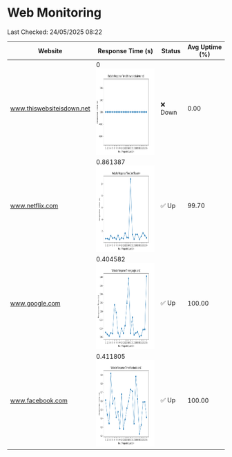 # Web Monitoring

Last Checked: 24/05/2025 08:22

| Website | Response Time (s) | Status | Avg Uptime (%) |
|---------|-------------------|--------|----------------|
| www.thiswebsiteisdown.net | 0 <br> <img src="graph/thiswebsiteisdown.net.png" alt="Graph" width="200" height="200">  | ❌ Down | 0.00 |
| www.netflix.com | 0.861387 <br> <img src="graph/netflix.com.png" alt="Graph" width="200" height="200">  | ✅ Up | 99.70 |
| www.google.com | 0.404582 <br> <img src="graph/google.com.png" alt="Graph" width="200" height="200">  | ✅ Up | 100.00 |
| www.facebook.com | 0.411805 <br> <img src="graph/facebook.com.png" alt="Graph" width="200" height="200">  | ✅ Up | 100.00 |

